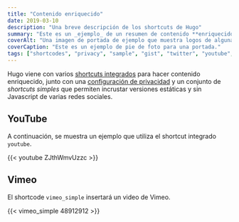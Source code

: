```yaml
---
title: "Contenido enriquecido"
date: 2019-03-10
description: "Una breve descripción de los shortcuts de Hugo"
summary: "Este es un _ejemplo_ de un resumen de contenido **enriquecido**."
coverAlt: "Una imagen de portada de ejemplo que muestra logos de algunas redes sociales populares."
coverCaption: "Este es un ejemplo de pie de foto para una portada."
tags: ["shortcodes", "privacy", "sample", "gist", "twitter", "youtube", "vimeo"]
---
```


Hugo viene con varios [shortcuts integrados](https://gohugo.io/content-management/shortcodes/#use-hugos-built-in-shortcodes) para hacer contenido enriquecido, junto con una [configuración de privacidad](https://gohugo.io/about/hugo-and-gdpr/) y un conjunto de _shortcuts simples_ que permiten incrustar versiones estáticas y sin Javascript de varias redes sociales.

## YouTube

A continuación, se muestra un ejemplo que utiliza el shortcut integrado `youtube`.

{{< youtube ZJthWmvUzzc >}}

## Vimeo

El shortcode `vimeo_simple` insertará un video de Vimeo.

{{< vimeo_simple 48912912 >}}
